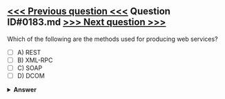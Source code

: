 [<<< Previous question <<<](0182.md)   Question ID#0183.md   [>>> Next question >>>](0184.md)
---

Which of the following are the methods used for producing web services?

- [ ] A) REST
- [ ] B) XML-RPC
- [ ] C) SOAP
- [ ] D) DCOM

<details><summary><b>Answer</b></summary>
<p>
  Answer: <strong>A, B, C</strong>
</p>
</details>
